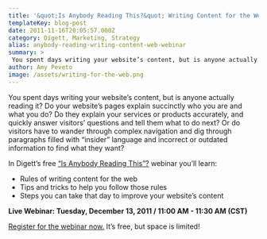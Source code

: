 ```yaml
---
title: '&quot;Is Anybody Reading This?&quot; Writing Content for the Web [Webinar]'
templateKey: blog-post
date: 2011-11-16T20:05:57.000Z
category: Digett, Marketing, Strategy
alias: anybody-reading-writing-content-web-webinar
summary: > 
 You spent days writing your website’s content, but is anyone actually reading it? Do your website’s pages explain succinctly who you are and what you do? Do they explain your services or products accurately, and quickly answer visitors’ questions and tell them what to do next? Or do visitors have to wander through complex navigation and dig through paragraphs filled with "insider" language and incorrect or outdated information to find what they want? In Digett’s free “Is Anybody Reading This”? webinar you’ll learn:  		Rules of writing content for the web  		Tips and tricks to help you follow those rules  		Steps you can take that day to improve your website’s content Live Webinar: Tuesday, December 13, 2011 / 11:00 AM - 11:30 AM (CST)
author: Amy Peveto
image: /assets/writing-for-the-web.png
---
```


You spent days writing your website’s content, but is anyone actually reading it? Do your website’s pages explain succinctly who you are and what you do? Do they explain your services or products accurately, and quickly answer visitors’ questions and tell them what to do next? Or do visitors have to wander through complex navigation and dig through paragraphs filled with “insider” language and incorrect or outdated information to find what they want?

In Digett’s free [“Is Anybody Reading This”?](https://global.gotowebinar.com/register/931004302) webinar you’ll learn:

*   Rules of writing content for the web
*   Tips and tricks to help you follow those rules
*   Steps you can take that day to improve your website’s content

**Live Webinar: Tuesday, December 13, 2011 / 11:00 AM - 11:30 AM (CST)**

[Register for the webinar now.](https://global.gotowebinar.com/register/931004302) It’s free, but space is limited!